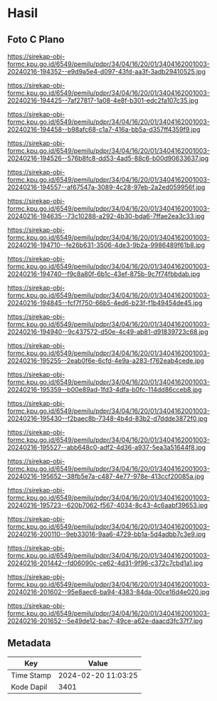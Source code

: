 # Hasil

## Foto C Plano

https://sirekap-obj-formc.kpu.go.id/6549/pemilu/pdpr/34/04/16/20/01/3404162001003-20240216-194352--e9d9a5e4-d097-43fd-aa3f-3adb29410525.jpg

https://sirekap-obj-formc.kpu.go.id/6549/pemilu/pdpr/34/04/16/20/01/3404162001003-20240216-194425--7af27817-1a08-4e8f-b301-edc2fa107c35.jpg

https://sirekap-obj-formc.kpu.go.id/6549/pemilu/pdpr/34/04/16/20/01/3404162001003-20240216-194458--b98afc68-c1a7-416a-bb5a-d357ff4359f9.jpg

https://sirekap-obj-formc.kpu.go.id/6549/pemilu/pdpr/34/04/16/20/01/3404162001003-20240216-194526--576b8fc8-dd53-4ad5-88c6-b00d90633637.jpg

https://sirekap-obj-formc.kpu.go.id/6549/pemilu/pdpr/34/04/16/20/01/3404162001003-20240216-194557--af67547a-3089-4c28-97eb-2a2ed059956f.jpg

https://sirekap-obj-formc.kpu.go.id/6549/pemilu/pdpr/34/04/16/20/01/3404162001003-20240216-194635--73c10288-a292-4b30-bda6-7ffae2ea3c33.jpg

https://sirekap-obj-formc.kpu.go.id/6549/pemilu/pdpr/34/04/16/20/01/3404162001003-20240216-194710--fe26b631-3506-4de3-9b2a-9986489f61b8.jpg

https://sirekap-obj-formc.kpu.go.id/6549/pemilu/pdpr/34/04/16/20/01/3404162001003-20240216-194740--f9c8a80f-6b1c-43ef-875b-9c7f74fbbdab.jpg

https://sirekap-obj-formc.kpu.go.id/6549/pemilu/pdpr/34/04/16/20/01/3404162001003-20240216-194845--fcf7f750-66b5-4ed6-b23f-f1b49454de45.jpg

https://sirekap-obj-formc.kpu.go.id/6549/pemilu/pdpr/34/04/16/20/01/3404162001003-20240216-194940--9c437572-d50e-4c49-ab81-d91839723c68.jpg

https://sirekap-obj-formc.kpu.go.id/6549/pemilu/pdpr/34/04/16/20/01/3404162001003-20240216-195255--2eab0f6e-6cfd-4e9a-a283-f762eab4cede.jpg

https://sirekap-obj-formc.kpu.go.id/6549/pemilu/pdpr/34/04/16/20/01/3404162001003-20240216-195359--b00e89ad-1fd3-4dfa-b0fc-114dd86cceb8.jpg

https://sirekap-obj-formc.kpu.go.id/6549/pemilu/pdpr/34/04/16/20/01/3404162001003-20240216-195430--f2baec8b-7348-4b4d-83b2-d7ddde3872f0.jpg

https://sirekap-obj-formc.kpu.go.id/6549/pemilu/pdpr/34/04/16/20/01/3404162001003-20240216-195527--abb648c0-adf2-4d36-a937-5ea3a51644f8.jpg

https://sirekap-obj-formc.kpu.go.id/6549/pemilu/pdpr/34/04/16/20/01/3404162001003-20240216-195652--38fb5e7a-c487-4e77-978e-413ccf20085a.jpg

https://sirekap-obj-formc.kpu.go.id/6549/pemilu/pdpr/34/04/16/20/01/3404162001003-20240216-195723--620b7062-f567-4034-8c43-4c6aabf39653.jpg

https://sirekap-obj-formc.kpu.go.id/6549/pemilu/pdpr/34/04/16/20/01/3404162001003-20240216-200110--9eb33016-9aa6-4729-bb1a-5d4adbb7c3e9.jpg

https://sirekap-obj-formc.kpu.go.id/6549/pemilu/pdpr/34/04/16/20/01/3404162001003-20240216-201442--fd06090c-ce62-4d31-9f96-c372c7cbd1a1.jpg

https://sirekap-obj-formc.kpu.go.id/6549/pemilu/pdpr/34/04/16/20/01/3404162001003-20240216-201602--95e8aec6-ba94-4383-84da-00ce16d4e020.jpg

https://sirekap-obj-formc.kpu.go.id/6549/pemilu/pdpr/34/04/16/20/01/3404162001003-20240216-201652--5e49de12-bac7-49ce-a62e-daacd3fc37f7.jpg


## Metadata

| Key        | Value               |
| ---------- | ------------------- |
| Time Stamp | 2024-02-20 11:03:25 |
| Kode Dapil | 3401                |



